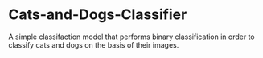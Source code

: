 # Cats-and-Dogs-Classifier
A simple classifaction model that performs binary classification in order to classify cats and dogs on the basis of their images.
